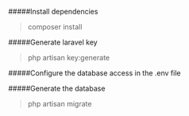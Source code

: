 #####Install dependencies
>composer install

#####Generate laravel key
>php artisan key:generate

#####Configure the database access in the .env file

#####Generate the database
>php artisan migrate
